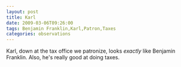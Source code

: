 ```yaml
---
layout: post
title: Karl
date: 2009-03-06T09:26:00
tags: Benjamin Franklin,Karl,Patron,Taxes
categories: observations
---
```


Karl, down at the tax office we patronize, looks *exactly* like Benjamin
Franklin. Also, he's really good at doing taxes.





